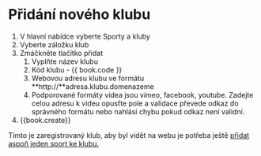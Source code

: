 # Přidání nového klubu

1. V hlavní nabídce vyberte Sporty a kluby
2. Vyberte záložku klub
3. Zmáčkněte tlačítko přidat
   1. Vyplňte název klubu
   2. Kód klubu - {{ book.code }}
   3. Webovou adresu klubu ve formátu **http://**adresa.klubu.domenazeme
   4. Podporované  formáty videa jsou vimeo, facebook, youtube. Zadejte celou adresu k videu opusťte pole a validace převede odkaz do správného formátu nebo nahlásí chybu pokud odkaz není validní.
4. {{book.create}}

Tímto je zaregistrovaný klub, aby byl vidět na webu je potřeba ještě [přidat aspoň jeden sport ke klubu.](/pridani-sportu.md "Přejít na Přidání sportu")

